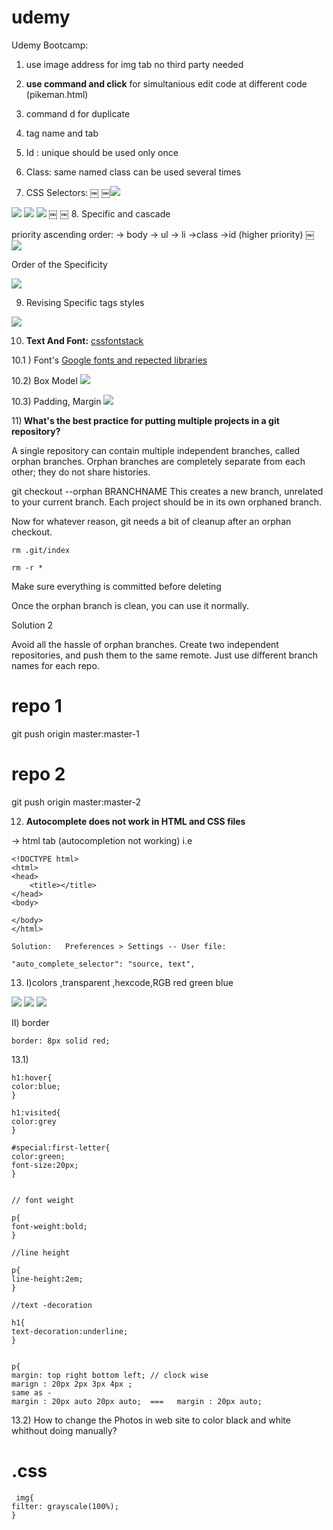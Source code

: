 # udemy


Udemy Bootcamp:

1. use image address for img tab no third party needed
2. <b>use command and click</b> for simultanious edit code at different code (pikeman.html)
3. command d for duplicate
4. tag name and tab 
5. Id : unique should be used only once 
6. Class: same named class  can be used several times  

7. CSS Selectors:
￼
￼<img src="http://res.cloudinary.com/duqwfkttw/image/upload/v1497339031/Screen_Shot_2017-06-12_at_11.46.21_PM_ry8tqt.png">
<img src="http://res.cloudinary.com/duqwfkttw/image/upload/v1497339031/Screen_Shot_2017-06-12_at_11.46.21_PM_ry8tqt.png">
<img src="http://res.cloudinary.com/duqwfkttw/image/upload/v1497339030/Screen_Shot_2017-06-12_at_11.46.04_PM_kh5ias.png">
<img src="http://res.cloudinary.com/duqwfkttw/image/upload/v1497339035/Screen_Shot_2017-06-12_at_11.45.25_PM_vispfg.png">
￼
￼
8. Specific and cascade

priority ascending order:
-> body
-> ul
-> li
->class
->id  (higher priority)
￼
<img src="http://res.cloudinary.com/duqwfkttw/image/upload/v1497339344/Screen_Shot_2017-06-13_at_12.16.38_AM_uj8wew.png">

Order of the Specificity

<img src="http://res.cloudinary.com/duqwfkttw/image/upload/v1497340219/Screen_Shot_2017-06-13_at_12.49.51_AM_tw3a5h.png">

9) Revising Specific tags styles

<img src="http://res.cloudinary.com/duqwfkttw/image/upload/v1497344210/Screen_Shot_2017-06-13_at_1.56.26_AM_wwvqiv.png">

10) <b>Text And Font:</b>
<a href="http://www.cssfontstack.com/">cssfontstack</a>

10.1 )  Font's
<a href="https://fonts.google.com/">Google fonts and repected libraries</a>

  10.2) Box Model
  <img src="http://res.cloudinary.com/duqwfkttw/image/upload/v1497389606/Screen_Shot_2017-06-13_at_2.32.51_PM_wck1dl.png">

  10.3) Padding, Margin
  <img src="http://res.cloudinary.com/duqwfkttw/image/upload/v1497389941/Screen_Shot_2017-06-13_at_2.38.41_PM_jclvkn.png">
  

11)<b> What's the best practice for putting multiple projects in a git repository?</b>

A single repository can contain multiple independent branches, called orphan branches. Orphan branches are completely separate from each other; they do not share histories.

git checkout --orphan BRANCHNAME
This creates a new branch, unrelated to your current branch. Each project should be in its own orphaned branch.

Now for whatever reason, git needs a bit of cleanup after an orphan checkout.
~~~
rm .git/index

rm -r *
~~~
Make sure everything is committed before deleting

Once the orphan branch is clean, you can use it normally.

Solution 2

Avoid all the hassle of orphan branches. Create two independent repositories, and push them to the same remote. Just use different branch names for each repo.

# repo 1
git push origin master:master-1

# repo 2
git push origin master:master-2

12) <b>Autocomplete does not work in HTML and CSS files</b>

-> html tab (autocompletion not working) 
i.e 
~~~
<!DOCTYPE html>
<html>
<head>
	<title></title>
</head>
<body>

</body>
</html>

Solution:   Preferences > Settings -- User file:

"auto_complete_selector": "source, text",

~~~

13) I)colors ,transparent ,hexcode,RGB red green blue

<img src="http://res.cloudinary.com/duqwfkttw/image/upload/v1502871323/Screen_Shot_2017-08-16_at_1_11_48_AM_k9mfmt.webp">
<img src="http://res.cloudinary.com/duqwfkttw/image/upload/v1502871319/Screen_Shot_2017-08-16_at_1_11_29_AM_ifptdj.webp">
<img src="http://res.cloudinary.com/duqwfkttw/image/upload/v1502871314/Screen_Shot_2017-08-16_at_1_11_01_AM_fjqtfc.webp">

II) border

~~~
border: 8px solid red;

~~~

13.1) 

~~~
h1:hover{
color:blue;
}

h1:visited{
color:grey
}

#special:first-letter{
color:green;
font-size:20px;
}

~~~


~~~

// font weight 

p{
font-weight:bold;
}

//line height 

p{
line-height:2em;
}

//text -decoration

h1{
text-decoration:underline;
}
~~~

~~~

p{
margin: top right bottom left; // clock wise 
marign : 20px 2px 3px 4px ;
same as -
margin : 20px auto 20px auto;  ===   margin : 20px auto;

~~~

13.2) How to change the Photos in web site to color black and white whithout doing manually?

# .css 

~~~
 img{
filter: grayscale(100%);
}
~~~
